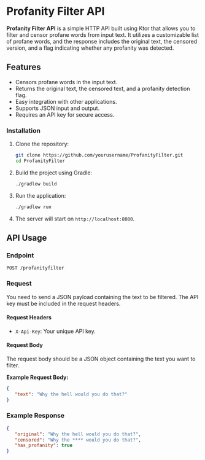 # Profanity Filter API

**Profanity Filter API** is a simple HTTP API built using Ktor that allows you to filter and censor profane words from input text. It utilizes a customizable list of profane words, and the response includes the original text, the censored version, and a flag indicating whether any profanity was detected.

## Features

- Censors profane words in the input text.
- Returns the original text, the censored text, and a profanity detection flag.
- Easy integration with other applications.
- Supports JSON input and output.
- Requires an API key for secure access.

### Installation

1. Clone the repository:
    ```bash
    git clone https://github.com/yourusername/ProfanityFilter.git
    cd ProfanityFilter
    ```

2. Build the project using Gradle:
    ```bash
    ./gradlew build
    ```

3. Run the application:
    ```bash
    ./gradlew run
    ```

4. The server will start on `http://localhost:8080`.

## API Usage

### Endpoint

`POST /profanityfilter`

### Request

You need to send a JSON payload containing the text to be filtered. The API key must be included in the request headers.

#### Request Headers

- `X-Api-Key`: Your unique API key.

#### Request Body

The request body should be a JSON object containing the text you want to filter.

**Example Request Body:**
```json
{
   "text": "Why the hell would you do that?"
}
```

### Example Response
```json
{
   "original": "Why the hell would you do that?",
   "censored": "Why the **** would you do that?",
   "has_profanity": true
}
```


